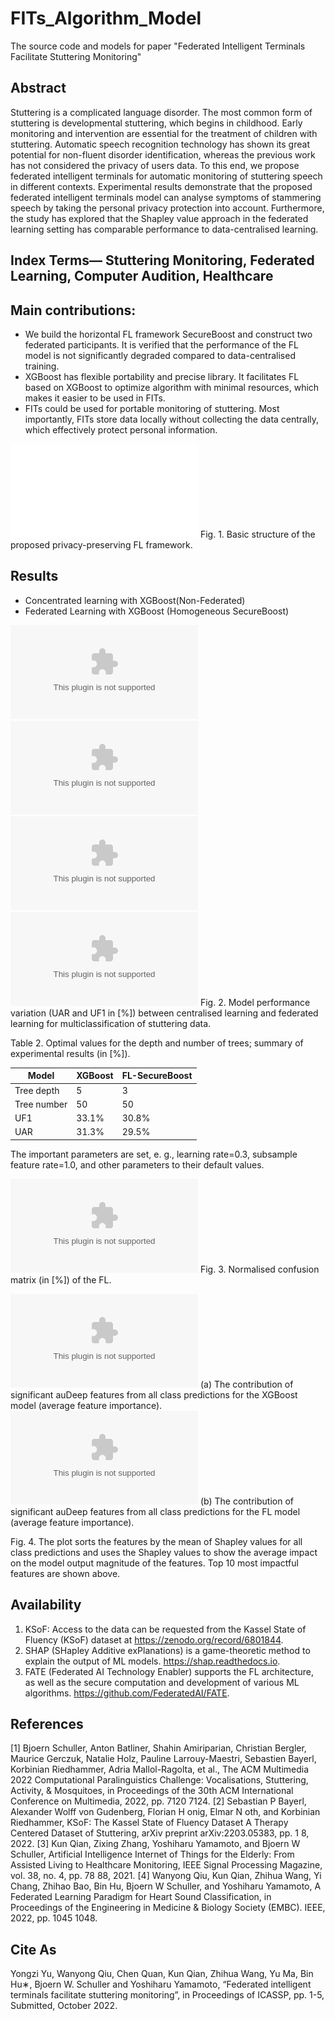 # FITs_Algorithm_Model
The source code and models for paper "Federated Intelligent Terminals Facilitate Stuttering Monitoring"

## Abstract
Stuttering is a complicated language disorder. The most common  form of stuttering is developmental stuttering, which begins  in childhood. Early monitoring and intervention are essential  for the treatment of children with stuttering. Automatic  speech recognition technology has shown its great potential  for non-fluent disorder identification, whereas the previous  work has not considered the privacy of users  data. To  this end, we propose federated intelligent terminals for automatic  monitoring of stuttering speech in different contexts.  Experimental results demonstrate that the proposed federated  intelligent terminals model can analyse symptoms of stammering  speech by taking the personal privacy protection into  account. Furthermore, the study has explored that the Shapley  value approach in the federated learning setting has comparable  performance to data-centralised learning.

## Index Terms— Stuttering Monitoring, Federated Learning, Computer Audition, Healthcare

## Main contributions:
 * We build the horizontal FL framework SecureBoost and construct two federated participants. It is verified that the performance of the FL model is not significantly degraded compared to data-centralised training.
 * XGBoost has flexible portability and precise library. It facilitates FL based on XGBoost to optimize algorithm with minimal resources, which makes it easier to be used in FITs. 
 * FITs could be used for portable monitoring of stuttering. Most importantly, FITs store data locally without collecting the data centrally, which effectively protect personal information.

 ![](/figures/fig_fl_framework.pdf)
 Fig. 1. Basic structure of the proposed privacy-preserving FL framework.
 
## Results
 * Concentrated learning with XGBoost(Non-Federated) 
  * Federated Learning with XGBoost (Homogeneous SecureBoost)
  
 ![](/figures/XGB_treedepth.eps)
 ![](/figures/XGB_treenumber.eps)
 ![](/figures/SecBoost_treedepth.eps)
 ![](/figures/SecBoost_treenum.eps)
 Fig. 2. Model performance variation (UAR and UF1 in [%]) between centralised learning and federated learning for multiclassification of stuttering data.
 
Table 2. Optimal values for the depth and number of trees; summary of experimental results (in [%]).

| Model      | XGBoost     | FL-SecureBoost |
| -----      | -----       | ----           |
| Tree depth |  5          | 3              |
| Tree number|  50         | 50             |
| UF1        |  33.1%      | 30.8%          |
| UAR        |  31.3%      | 29.5%          |

The important parameters are set, e. g., learning rate=0.3, subsample feature rate=1.0, and other parameters to their default values.

 ![](/figures/fig_matrix.eps)
 Fig. 3. Normalised confusion matrix (in [%]) of the FL.
 
![](/figures/fig_matrix.eps)
  (a) The contribution of significant auDeep features from all class predictions for the XGBoost model (average feature importance).
![](/figures/fig_matrix.eps)
  (b) The contribution of significant auDeep features from all class predictions for the FL model (average feature importance).

Fig. 4. The plot sorts the features by the mean of Shapley values for all class predictions and uses the Shapley values to show the average impact on the model output magnitude of the features. Top 10 most impactful features are shown above.
  
## Availability
1. KSoF: Access to the data can be requested from the Kassel State of Fluency (KSoF) dataset at https://zenodo.org/record/6801844.
2. SHAP (SHapley Additive exPlanations) is a game-theoretic method to explain the output of ML models. https://shap.readthedocs.io.
3. FATE (Federated AI Technology Enabler) supports the FL architecture, as well as the secure computation and development of various ML algorithms. https://github.com/FederatedAI/FATE.

## References
[1] Bjoern Schuller, Anton Batliner, Shahin Amiriparian, Christian Bergler, Maurice Gerczuk, Natalie Holz, Pauline Larrouy-Maestri, Sebastien Bayerl, Korbinian  Riedhammer, Adria Mallol-Ragolta, et al., The ACM Multimedia 2022 Computational Paralinguistics Challenge: Vocalisations, Stuttering, Activity, &amp; Mosquitoes, in Proceedings of the 30th ACM International Conference on Multimedia, 2022, pp. 7120 7124.
[2] Sebastian P Bayerl, Alexander Wolff von Gudenberg, Florian H onig, Elmar N oth, and Korbinian Riedhammer, KSoF: The Kassel State of Fluency Dataset A Therapy Centered Dataset of Stuttering, arXiv preprint arXiv:2203.05383, pp. 1 8, 2022.
[3] Kun Qian, Zixing Zhang, Yoshiharu Yamamoto, and Bjoern W Schuller, Artificial Intelligence Internet of Things for the Elderly: From Assisted Living to Healthcare  Monitoring, IEEE Signal Processing Magazine, vol. 38, no. 4, pp. 78 88, 2021.
[4] Wanyong Qiu, Kun Qian, Zhihua Wang, Yi Chang, Zhihao Bao, Bin Hu, Bjoern W Schuller, and Yoshiharu Yamamoto, A Federated Learning Paradigm for Heart Sound Classification, in Proceedings of the Engineering in Medicine &amp; Biology Society (EMBC). IEEE, 2022, pp. 1045 1048.

## Cite As
Yongzi Yu, Wanyong Qiu, Chen Quan, Kun Qian, Zhihua Wang, Yu Ma, Bin Hu∗, Bjoern W. Schuller and Yoshiharu Yamamoto, “Federated intelligent terminals facilitate stuttering monitoring”, in Proceedings of ICASSP, pp. 1-5, Submitted, October 2022.


